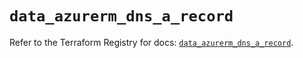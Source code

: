 # `data_azurerm_dns_a_record`

Refer to the Terraform Registry for docs: [`data_azurerm_dns_a_record`](https://registry.terraform.io/providers/hashicorp/azurerm/3.114.0/docs/data-sources/dns_a_record).
